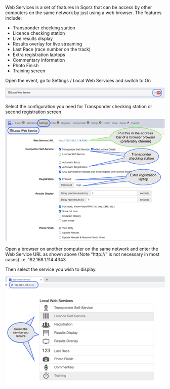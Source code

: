Web Services is a set of features in Sqorz that can be access by other computers on the 
same network by just using a web browser. The features include:

- Transponder checking station
- Licence checking station
- Live results display
- Results overlay for live streaming
- Last Race (race number on the track)
- Extra registration laptops
- Commentary information
- Photo Finish
- Training screen

Open the event, go to Settings / Local Web Services and switch to On

![image](Set-Up-Local-Web-Services-%28live-results%29-assets/image1.png)

Select the configuration you need for Transponder checking station or second registration screen

![image](Set-Up-Local-Web-Services-%28live-results%29-assets/image2.png)

Open a browser on another computer on the same network and enter the Web Service URL as shown above (Note “http://” is not necessary in most cases) i.e. 192.168.1.114:4343

Then select the service you wish to display.

![image](Set-Up-Local-Web-Services-%28live-results%29-assets/image3.png)



